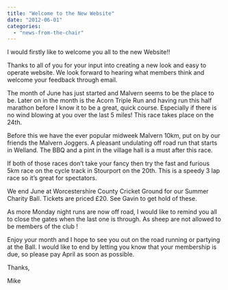 ```yaml
---
title: "Welcome to the New Website"
date: "2012-06-01"
categories: 
  - "news-from-the-chair"
---
```


I would firstly like to welcome you all to the new Website!!

Thanks to all of you for your input into creating a new look and easy to operate website. We look forward to hearing what members think and welcome your feedback through email.

The month of June has just started and Malvern seems to be the place to be. Later on in the month is the Acorn Triple Run and having run this half marathon before I know it to be a great, quick course. Especially if there is no wind blowing at you over the last 5 miles! This race takes place on the 24th.

Before this we have the ever popular midweek Malvern 10km, put on by our friends the Malvern Joggers. A pleasant undulating off road run that starts in Welland. The BBQ and a pint in the village hall is a must after this race.

If both of those races don’t take your fancy then try the fast and furious 5km race on the cycle track in Stourport on the 20th. This is a speedy 3 lap race so it’s great for spectators.

We end June at Worcestershire County Cricket Ground for our Summer Charity Ball. Tickets are priced £20. See Gavin to get hold of these.

As more Monday night runs are now off road, I would like to remind you all to close the gates when the last one is through. As sheep are not allowed to be members of the club !

Enjoy your month and I hope to see you out on the road running or partying at the Ball. I would like to end by letting you know that your membership is due, so please pay April as soon as possible.

Thanks,

Mike
